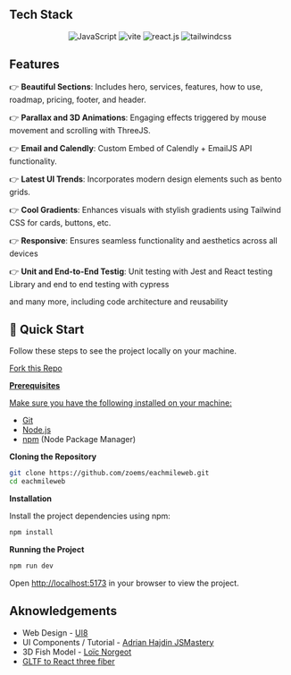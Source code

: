 ## <a name="tech-stack">Tech Stack</a>

<div align="center">
  <div>
    <img src="https://img.shields.io/badge/JavaScript-F7DF1E?style=for-the-badge&logo=javascript&logoColor=black" alt="JavaScript" />
    <img src="https://img.shields.io/badge/-Vite-black?style=for-the-badge&logoColor=white&logo=vite&color=646CFF" alt="vite" />
    <img src="https://img.shields.io/badge/-React_JS-black?style=for-the-badge&logoColor=white&logo=react&color=61DAFB" alt="react.js" />
    <img src="https://img.shields.io/badge/-Tailwind_CSS-black?style=for-the-badge&logoColor=white&logo=tailwindcss&color=06B6D4" alt="tailwindcss" />
    
  </div>
</div>

## <a name="features">Features</a>

👉 **Beautiful Sections**: Includes hero, services, features, how to use, roadmap, pricing, footer, and header.

👉 **Parallax and 3D Animations**: Engaging effects triggered by mouse movement and scrolling with ThreeJS.

👉 **Email and Calendly**: Custom Embed of Calendly + EmailJS API functionality.

👉 **Latest UI Trends**: Incorporates modern design elements such as bento grids.

👉 **Cool Gradients**: Enhances visuals with stylish gradients using Tailwind CSS for cards, buttons, etc.

👉 **Responsive**: Ensures seamless functionality and aesthetics across all devices

👉 **Unit and End-to-End Testig**: Unit testing with Jest and React testing Library and end to end testing with cypress

and many more, including code architecture and reusability

## <a name="quick-start">🤸 Quick Start</a>

Follow these steps to see the project locally on your machine.

<a href="https://github.com/adrianhajdin/brainwave/fork">Fork this Repo

**Prerequisites**

Make sure you have the following installed on your machine:

- [Git](https://git-scm.com/)
- [Node.js](https://nodejs.org/en)
- [npm](https://www.npmjs.com/) (Node Package Manager)

**Cloning the Repository**

```bash
git clone https://github.com/zoems/eachmileweb.git
cd eachmileweb

```

**Installation**

Install the project dependencies using npm:

```bash
npm install
```

**Running the Project**

```bash
npm run dev
```

Open [http://localhost:5173](http://localhost:5173) in your browser to view the project.

## <a name="Acknowlegements">Aknowledgements</a>
- Web Design - <a href="https://ui8.net/ui8/products/brainwave-ai-landing-page-kit?rel=jsm">UI8</a>
- UI Components / Tutorial - <a href="https://www.youtube.com/watch?v=B91wc5dCEBA">Adrian Hajdin JSMastery</a>
- 3D Fish Model - <a href="https://sketchfab.com/3d-models/the-fish-particle-eb214794846949a5a0b1af75fd649aa2">Loïc Norgeot</a>
- <a href="https://gltf.pmnd.rs/">GLTF to React three fiber </a>

